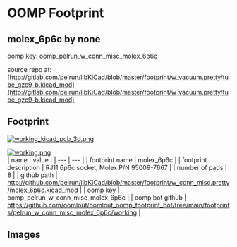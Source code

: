 # OOMP Footprint  
## molex_6p6c  by none  
  
oomp key: oomp_pelrun_w_conn_misc_molex_6p6c  
  
source repo at: [http://gitlab.com/pelrun/libKiCad/blob/master/footprint/w_vacuum.pretty/tube_gzc9-b.kicad_mod](http://gitlab.com/pelrun/libKiCad/blob/master/footprint/w_vacuum.pretty/tube_gzc9-b.kicad_mod)  
## Footprint  
  
[![working_kicad_pcb_3d.png](working_kicad_pcb_3d_600.png)](working_kicad_pcb_3d.png)  
  
[![working.png](working_600.png)](working.png)  
| name | value | 
| --- | --- | 
| footprint name | molex_6p6c | 
| footprint description | RJ11 6p6c socket, Molex P/N 95009-7667 | 
| number of pads | 8 | 
| github path | http://github.com/pelrun/libKiCad/blob/master/footprint/w_conn_misc.pretty/molex_6p6c.kicad_mod | 
| oomp key | oomp_pelrun_w_conn_misc_molex_6p6c | 
| oomp bot github | https://github.com/oomlout/oomlout_oomp_footprint_bot/tree/main/footprints/pelrun_w_conn_misc_molex_6p6c/working | 
## Images  
